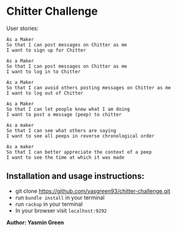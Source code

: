 Chitter Challenge
=================

User stories:
```
As a Maker
So that I can post messages on Chitter as me
I want to sign up for Chitter

As a Maker
So that I can post messages on Chitter as me
I want to log in to Chitter

As a Maker
So that I can avoid others posting messages on Chitter as me
I want to log out of Chitter

As a Maker
So that I can let people know what I am doing  
I want to post a message (peep) to chitter

As a maker
So that I can see what others are saying  
I want to see all peeps in reverse chronological order

As a maker
So that I can better appreciate the context of a peep
I want to see the time at which it was made
```

Installation and usage instructions:
--------------------------
* git clone https://github.com/yasgreen93/chitter-challenge.git
* run `bundle install` in your terminal
* run `rackup` in your terminal
* In your browser visit `localhost:9292`

**Author: Yasmin Green**
